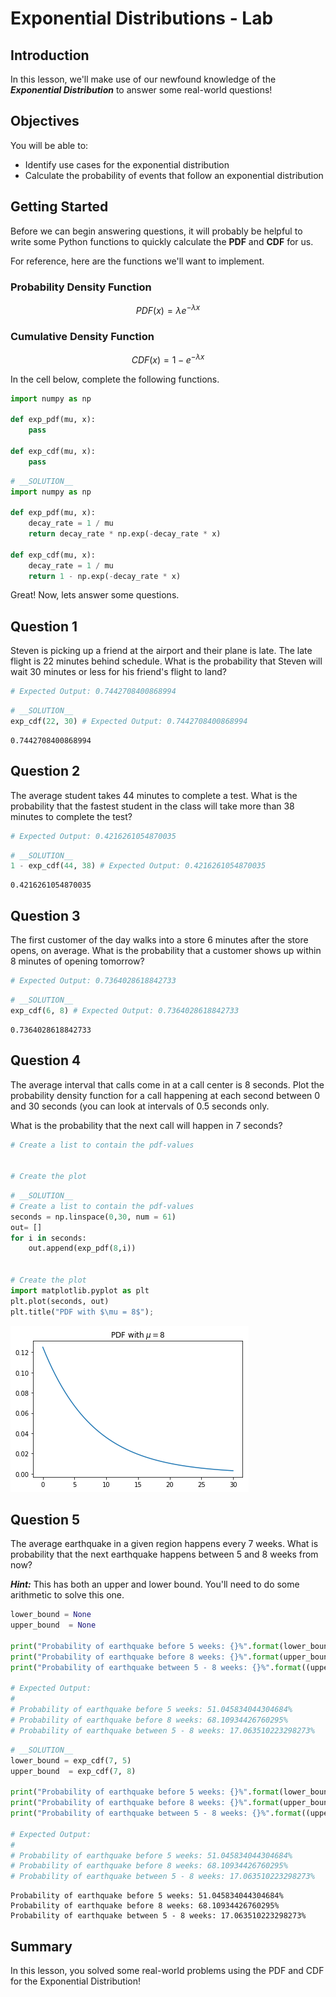 
# Exponential Distributions - Lab

## Introduction

In this lesson, we'll make use of our newfound knowledge of the **_Exponential Distribution_** to answer some real-world questions!

## Objectives

You will be able to:

* Identify use cases for the exponential distribution
* Calculate the probability of events that follow an exponential distribution


## Getting Started

Before we can begin answering questions, it will probably be helpful to write some Python functions to quickly calculate the **PDF** and **CDF** for us.  

For reference, here are the functions we'll want to implement.

### Probability Density Function

$$PDF(x) = \lambda e^{- \lambda x}$$

###   Cumulative Density Function

$$CDF(x) = 1 - e^{- \lambda x}$$

In the cell below, complete the following functions.


```python
import numpy as np

def exp_pdf(mu, x):
    pass
    
def exp_cdf(mu, x):
    pass
```


```python
# __SOLUTION__ 
import numpy as np

def exp_pdf(mu, x):
    decay_rate = 1 / mu
    return decay_rate * np.exp(-decay_rate * x)
    
def exp_cdf(mu, x):
    decay_rate = 1 / mu
    return 1 - np.exp(-decay_rate * x)
```

Great! Now, lets answer some questions.

## Question 1 

Steven is picking up a friend at the airport and their plane is late. The late flight is 22 minutes behind schedule.  What is the probability that Steven will wait 30 minutes or less for his friend's flight to land?


```python
# Expected Output: 0.7442708400868994
```


```python
# __SOLUTION__ 
exp_cdf(22, 30) # Expected Output: 0.7442708400868994
```




    0.7442708400868994



## Question 2

The average student takes 44 minutes to complete a test.  What is the probability that the fastest student in the class will take more than 38 minutes to complete the test?


```python
# Expected Output: 0.4216261054870035
```


```python
# __SOLUTION__ 
1 - exp_cdf(44, 38) # Expected Output: 0.4216261054870035
```




    0.4216261054870035



## Question 3

The first customer of the day walks into a store 6 minutes after the store opens, on average.  What is the probability that a customer shows up within 8 minutes of opening tomorrow?


```python
# Expected Output: 0.7364028618842733
```


```python
# __SOLUTION__ 
exp_cdf(6, 8) # Expected Output: 0.7364028618842733
```




    0.7364028618842733



## Question 4

The average interval that calls come in at a call center is 8 seconds. Plot the probability density function for a call happening at each second between 0 and 30 seconds (you can look at intervals of 0.5 seconds only.


What is the probability that the next call will happen in 7 seconds?


```python
# Create a list to contain the pdf-values

    
# Create the plot


```


```python
# __SOLUTION__ 
# Create a list to contain the pdf-values
seconds = np.linspace(0,30, num = 61)
out= []
for i in seconds:
    out.append(exp_pdf(8,i))

    
# Create the plot
import matplotlib.pyplot as plt
plt.plot(seconds, out)
plt.title("PDF with $\mu = 8$");
```


![png](index_files/index_14_0.png)


## Question 5

The average earthquake in a given region happens every 7 weeks.  What is probability that the next earthquake happens between 5 and 8 weeks from now?

**_Hint:_** This has both an upper and lower bound.  You'll need to do some arithmetic to solve this one. 


```python
lower_bound = None
upper_bound  = None

print("Probability of earthquake before 5 weeks: {}%".format(lower_bound * 100))
print("Probability of earthquake before 8 weeks: {}%".format(upper_bound * 100))
print("Probability of earthquake between 5 - 8 weeks: {}%".format((upper_bound - lower_bound) * 100))

# Expected Output: 
# 
# Probability of earthquake before 5 weeks: 51.045834044304684%
# Probability of earthquake before 8 weeks: 68.10934426760295%
# Probability of earthquake between 5 - 8 weeks: 17.063510223298273%
```


```python
# __SOLUTION__ 
lower_bound = exp_cdf(7, 5)
upper_bound  = exp_cdf(7, 8)

print("Probability of earthquake before 5 weeks: {}%".format(lower_bound * 100))
print("Probability of earthquake before 8 weeks: {}%".format(upper_bound * 100))
print("Probability of earthquake between 5 - 8 weeks: {}%".format((upper_bound - lower_bound) * 100))

# Expected Output: 
# 
# Probability of earthquake before 5 weeks: 51.045834044304684%
# Probability of earthquake before 8 weeks: 68.10934426760295%
# Probability of earthquake between 5 - 8 weeks: 17.063510223298273%
```

    Probability of earthquake before 5 weeks: 51.045834044304684%
    Probability of earthquake before 8 weeks: 68.10934426760295%
    Probability of earthquake between 5 - 8 weeks: 17.063510223298273%


## Summary

In this lesson, you solved some real-world problems using the PDF and CDF for the Exponential Distribution!
